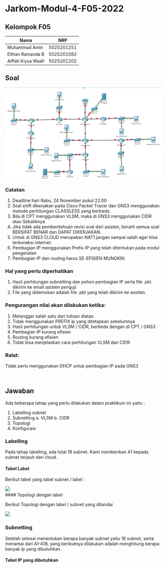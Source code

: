 # Jarkom-Modul-4-F05-2022

## Kelompok F05

| Nama | NRP |
| ------------- | ------------- |
| Muhammad Amin | 5025201251 |
| Elthan Ramanda B | 5025201092 |
| Aiffah Kiysa Waafi | 5025201202 |

## Soal

<img src="images/soal_cpt.jpg">
<br>

### Catatan

1. Deadline hari Rabu, 24 November pukul 22.00
2. Soal shift dikerjakan pada Cisco Packet Tracer dan GNS3 menggunakan metode perhitungan CLASSLESS yang berbeda.
3. Bila di CPT menggunakan VLSM, maka di GNS3 menggunakan CIDR atau Sebaliknya
4. Jika tidak ada pemberitahuan revisi soal dari asisten, berarti semua soal BERSIFAT BENAR dan DAPAT DIKERJAKAN.
5. Untuk di GNS3 CLOUD merupakan NAT1 jangan sampai salah agar bisa terkoneksi internet.
6. Pembagian IP menggunakan Prefix IP yang telah ditentukan pada modul pengenalan
7. Pembagian IP dan routing harus SE-EFISIEN MUNGKIN.

### Hal yang perlu diperhatikan

1. Hasil perhitungan subnetting dan pohon pembagian IP serta file .pkt dikirim ke email asisten penguji 
2. File yang didemokan adalah file .pkt yang telah dikirim ke asisten.

### Pengurangan nilai akan dilakukan ketika:

1. Melanggar salah satu dari tulisan diatas.
2. Tidak menggunakan PREFIX ip yang ditetapkan sebelumnya
3. Hasil perhitungan untuk VLSM / CIDR, berbeda dengan di CPT / GNS3
4. Pembagian IP kurang efisien
5. Routing kurang efisien
6. Tidak bisa menjelaskan cara perhitungan VLSM dan CIDR

### Ralat: 

Tidak perlu menggunakan DHCP untuk pembagian IP pada GNS3

<br>

## Jawaban

Ada beberapa tahap yang perlu dilakukan dalam praktikum ini yaitu :
1. Labelling subnet
2. Subnetting 
	a. VLSM
	b. CIDR
3. Topologi
4. Konfigurasi

### Labelling

Pada tahap labelling, ada total 18 subnet. Kami memberikan A1 kepada subnet terjauh dari cloud.

#### Tabel Label

Berikut tabel yang tabel subnet / label :

<img src="tabel_label.jpg">
<br>
#### Topologi dengan label

Berikut Topologi dengan label / subnet yang ditandai

<img src="topo_label.jpg">
<br>

### Subnetting

Setelah selesai menentukan berapa banyak subnet yaitu 18 subnet, serta menamai dari A1-A18, yang berikutnya dilakukan adalah menghitung berapa banyak ip yang dibutuhkan.

#### Tabel IP yang dibutuhkan




